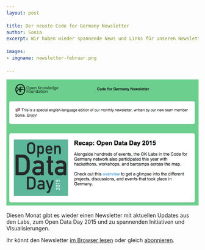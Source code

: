 ```yaml
---
layout: post

title: Der neuste Code for Germany Newsletter
author: Sonia
excerpt: Wir haben wieder spannende News und Links für unseren Newsletter gesammelt.

images:
- imgname: newsletter-februar.png

---
```

![newsletter](/assets/blog/newsletter-februar.png)

Diesen Monat gibt es wieder einen Newsletter mit aktuellen Updates aus den Labs, zum Open Data Day 2015 und zu spannenden Initiativen und Visualisierungen. 

Ihr könnt den Newsletter [im Browser lesen][] oder gleich [abonnieren][]. 

[abonnieren]: http://okfn.us5.list-manage.com/subscribe?u=929f1e07936386d34833e20d1&id=bb63fcab72
[im Browser lesen]: http://us5.campaign-archive1.com/?u=929f1e07936386d34833e20d1&id=2bafe22e17&e=[UNIQID]
